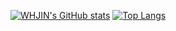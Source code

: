[![WHJIN's GitHub stats](https://github-readme-stats.vercel.app/api?username=whjin&count_private=true&show_icons=true&theme=radical)](https://github.com/whjin/docs)
[![Top Langs](https://github-readme-stats.vercel.app/api/top-langs/?username=whjin&layout=compact&theme=radical)](https://github.com/whjin/docs)
